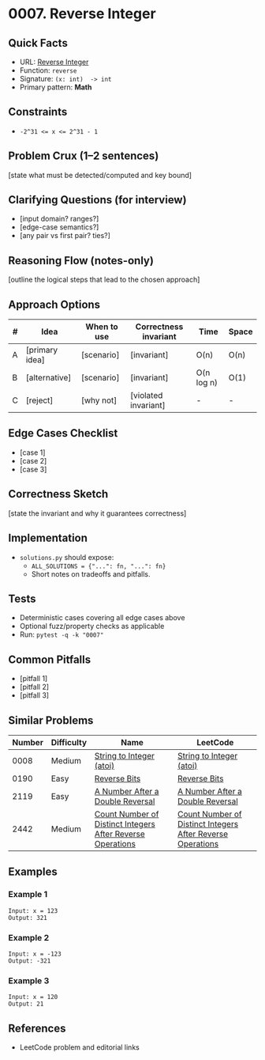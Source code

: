 # 0007. Reverse Integer

## Quick Facts

- URL: [Reverse Integer](https://leetcode.com/problems/reverse-integer/)
- Function: `reverse`
- Signature: `(x: int)  -> int`
- Primary pattern: **Math**

## Constraints

- `-2^31 <= x <= 2^31 - 1`

## Problem Crux (1–2 sentences)

[state what must be detected/computed and key bound]

## Clarifying Questions (for interview)

- [input domain? ranges?]
- [edge-case semantics?]
- [any pair vs first pair? ties?]

## Reasoning Flow (notes-only)

[outline the logical steps that lead to the chosen approach]

## Approach Options

| #   | Idea           | When to use | Correctness invariant | Time       | Space |
| --- | -------------- | ----------- | --------------------- | ---------- | ----- |
| A   | [primary idea] | [scenario]  | [invariant]           | O(n)       | O(n)  |
| B   | [alternative]  | [scenario]  | [invariant]           | O(n log n) | O(1)  |
| C   | [reject]       | [why not]   | [violated invariant]  | -          | -     |

## Edge Cases Checklist

- [case 1]
- [case 2]
- [case 3]

## Correctness Sketch

[state the invariant and why it guarantees correctness]

## Implementation

- `solutions.py` should expose:
    - `ALL_SOLUTIONS = {"...": fn, "...": fn}`
    - Short notes on tradeoffs and pitfalls.

## Tests

- Deterministic cases covering all edge cases above
- Optional fuzz/property checks as applicable
- Run: `pytest -q -k "0007"`

## Common Pitfalls

- [pitfall 1]
- [pitfall 2]
- [pitfall 3]

## Similar Problems

| Number | Difficulty | Name                                                                                                                                       | LeetCode                                                                                                                                                |
| ------ | ---------- | ------------------------------------------------------------------------------------------------------------------------------------------ | ------------------------------------------------------------------------------------------------------------------------------------------------------- |
| 0008   | Medium     | [String to Integer (atoi)](../0008-string-to-integer-atoi/readme.md)                                                                       | [String to Integer (atoi)](https://leetcode.com/problems/string-to-integer-atoi/)                                                                       |
| 0190   | Easy       | [Reverse Bits](../0190-reverse-bits/readme.md)                                                                                             | [Reverse Bits](https://leetcode.com/problems/reverse-bits/)                                                                                             |
| 2119   | Easy       | [A Number After a Double Reversal](../2119-a-number-after-a-double-reversal/readme.md)                                                     | [A Number After a Double Reversal](https://leetcode.com/problems/a-number-after-a-double-reversal/)                                                     |
| 2442   | Medium     | [Count Number of Distinct Integers After Reverse Operations](../2442-count-number-of-distinct-integers-after-reverse-operations/readme.md) | [Count Number of Distinct Integers After Reverse Operations](https://leetcode.com/problems/count-number-of-distinct-integers-after-reverse-operations/) |

## Examples

### Example 1

```text
Input: x = 123
Output: 321
```

### Example 2

```text
Input: x = -123
Output: -321
```

### Example 3

```text
Input: x = 120
Output: 21
```

## References

- LeetCode problem and editorial links
